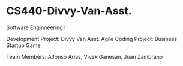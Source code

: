 # CS440-Divvy-Van-Asst.
Software Enginneering I 

Development Project: Divvy Van Asst.
Agile Coding Project: Business Startup Game

Team Members:
Alfonso Arias, Vivek Ganesan, Juan Zambrano


